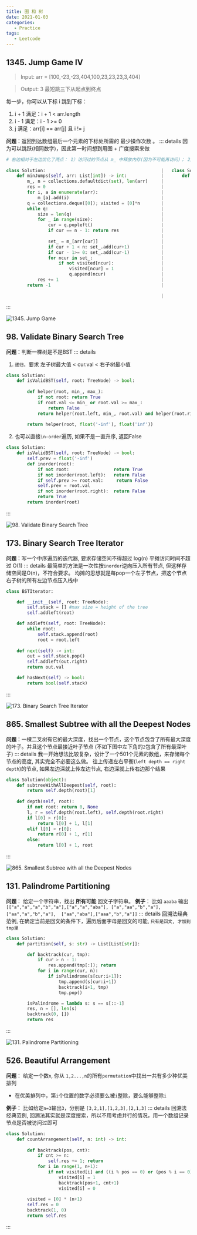 ```yaml
---
title: 图 和 树
date: 2021-01-03
categories:
   - Practice
tags:
   - Leetcode
---
```


## 1345. Jump Game IV
> Input: arr = [100,-23,-23,404,100,23,23,23,3,404]

> Output: 3 最短跳三下从起点到终点

每一步，你可以从下标 i 跳到下标：
1. i + 1 满足：i + 1 < arr.length
2. i - 1 满足：i - 1 >= 0
3. j 满足：arr[i] == arr[j] 且 i != j

**问题**：返回到达数组最后一个元素的下标处所需的 最少操作次数 。
::: details
因为可以跳跃(相同数字)，因此第一时间想到用图 + 广度搜索来做
```python                            
# 右边相对于左边优化了两点： 1）访问过的节点从 m_ 中释放内存(因为不可能再访问)； 2） 对于每一个数字，不保存连续出现的index(除非首尾)
                                                                                                                                
class Solution:                                            |   class Solution:
    def minJumps(self, arr: List[int]) -> int:             |       def minJumps(self, arr: List[int]) -> int:
        m_, n = collections.defaultdict(set), len(arr)     |           m_, n = collections.defaultdict(list), len(arr)
        res = 0                                            |           res = 0 
        for i, a in enumerate(arr):                        |           for i, a in enumerate(arr):
            m_[a].add(i)                                   |               if len(m_[a]) > 1 and m_[a][-1] + 1 == i:
        q = collections.deque([0]); visited = [0]*n        |                   m_[a].pop()
        while q:                                           |               m_[a].append(i)
            size = len(q)                                  |           q = collections.deque([0]); visited = [0] * n
            for _ in range(size):                          |           while q:
                cur = q.popleft()                          |               size = len(q)
                if cur == n - 1: return res                |               for _ in range(size):
                                                           |                   cur = q.popleft()
                set_ = m_[arr[cur]]                        |                   if cur == n - 1: return res
                if cur + 1 < n: set_.add(cur+1)            |                   lst = m_[arr[cur]]
                if cur - 1>= 0: set_.add(cur-1)            |                   if cur + 1 < n: lst.append(cur+1)
                for ncur in set_:                          |                   if cur - 1>= 0: lst.append(cur-1)
                    if not visited[ncur]:                  |                   for ncur in lst:
                        visited[ncur] = 1                  |                       if not visited[ncur]:
                        q.append(ncur)                     |                           visited[ncur] = 1
            res += 1                                       |                           q.append(ncur)
        return -1                                          |                   m_[cur] = []

                                                           |               res += 1
```
:::

![1345. Jump Game](~@assets/lc-1345.png#center)

## 98. Validate Binary Search Tree 
**问题**：判断一棵树是不是BST
::: details
1. `递归`，要求 左子树最大值 < cur.val < 右子树最小值
```python                            
class Solution:
    def isValidBST(self, root: TreeNode) -> bool:
        
        def helper(root, min_, max_):
            if not root: return True
            if root.val <= min_ or root.val >= max_:
                return False
            return helper(root.left, min_, root.val) and helper(root.right, root.val, max_)
        
        return helper(root, float('-inf'), float('inf'))
```
2. 也可以直接`in-order`遍历, 如果不是一直升序, 返回False
```python
class Solution:
    def isValidBST(self, root: TreeNode) -> bool:
        self.prev = float('-inf')
        def inorder(root):
            if not root:                 return True
            if not inorder(root.left):   return False
            if self.prev >= root.val:     return False
            self.prev = root.val
            if not inorder(root.right):  return False
            return True
        return inorder(root)
```
:::

![98. Validate Binary Search Tree](~@assets/lc-98.png#center)

## 173. Binary Search Tree Iterator
**问题**：写一个中序遍历的迭代器, 要求存储空间不得超过 log(n) 平摊访问时间不超过 O(1)
::: details
最简单的方法是一次性按`inorder`逆向压入所有节点, 但这样存储空间是O(n)，不符合要求。 均摊的思想就是每pop一个左子节点，把这个节点右子树的所有左边节点压入栈中
```python                            
class BSTIterator:

    def __init__(self, root: TreeNode):
        self.stack = [] #max size = height of the tree
        self.addleft(root)

    def addleft(self, root: TreeNode):
        while root:
            self.stack.append(root)
            root = root.left
        
    def next(self) -> int:
        out = self.stack.pop()
        self.addleft(out.right)
        return out.val

    def hasNext(self) -> bool:
        return bool(self.stack)
```
:::

![173. Binary Search Tree Iterator](~@assets/lc-173.png#center)


## 865. Smallest Subtree with all the Deepest Nodes

**问题**：一棵二叉树有它的最大深度，找出一个节点，这个节点包含了所有最大深度的叶子。并且这个节点最接近叶子节点 (不如下图中左下角的`2`包含了所有最深叶子)
::: details
我一开始想法比较复杂，设计了一个501个元素的数组，来存储每个节点的高度, 其实完全不必要这么做。 往上传递左右平衡(`left depth == right depth`)的节点, 如果左边深就上传左边节点, 右边深就上传右边那个结果
```python
class Solution(object):
    def subtreeWithAllDeepest(self, root):
        return self.depth(root)[1]
        
    def depth(self, root):
        if not root: return 0, None
        l, r = self.depth(root.left), self.depth(root.right)
        if l[0] > r[0]:
            return l[0] + 1, l[1]
        elif l[0] < r[0]:
            return r[0] + 1, r[1]
        else:
            return l[0] + 1, root
```
:::


![865. Smallest Subtree with all the Deepest Nodes](~@assets/lc-865.png#center)


## 131. Palindrome Partitioning

**问题**： 给定一个字符串，找出 **所有可能** 回文子字符串。 
**例子**： 比如 `aaaba` 输出 `[["a","a","a","b","a"],["a","a","aba"], ["a","aa","b","a"],["aa","a","b","a"],  ["aa","aba"],["aaa","b","a"]]`
::: details
回溯法经典范例, 在确定当前是回文的条件下，遍历后面字母是回文的可能, `只有是回文, 才加到tmp里`
```python
class Solution:
    def partition(self, s: str) -> List[List[str]]:

        def backtrack(cur, tmp):
            if cur > n - 1:
                res.append(tmp[:]); return
            for i in range(cur, n):
                if isPalindrome(s[cur:i+1]):
                    tmp.append(s[cur:i+1])
                    backtrack(i+1, tmp)
                    tmp.pop()

        isPalindrome = lambda s: s == s[::-1]
        res, n = [], len(s)
        backtrack(0, [])
        return res
```
:::

![131. Palindrome Partitioning](~@assets/lc-131.png#center)

## 526. Beautiful Arrangement

**问题**： 给定一个数`n`, 你从 `1,2...,n`的所有`permutation`中找出一共有多少种优美排列
- 在优美排列中，第`i`个位置的数字必须要么被`i`整除，要么能够整除`i`

**例子**： 比如给定`n=3`输出`3`，分别是 `[3,2,1],[1,2,3],[2,1,3]`
::: details
回溯法经典范例, 回溯法其实就是深度搜索，所以不用考虑并行的情况，用一个数组记录节点是否被访问过即可
```python
class Solution:
    def countArrangement(self, n: int) -> int:
        
        def backtrack(pos, cnt):
            if cnt >= n:
                self.res += 1; return
            for i in range(1, n+1):
                if not visited[i] and ((i % pos == 0) or (pos % i == 0)):
                    visited[i] = 1
                    backtrack(pos+1, cnt+1)
                    visited[i] = 0
                    
        visited = [0] * (n+1)
        self.res = 0
        backtrack(1, 0)
        return self.res
```
:::
